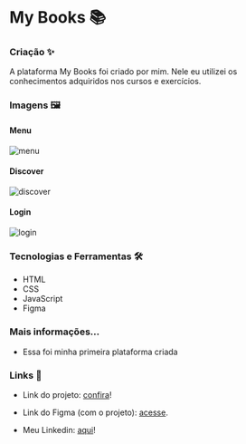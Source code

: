 # My Books 📚
 
### Criação ✨
 
A plataforma My Books foi criado por mim. Nele eu utilizei os conhecimentos adquiridos nos cursos e exercícios. 

### Imagens 🖼️

#### Menu

![menu](https://user-images.githubusercontent.com/94690066/191139556-c8c89507-c96d-4219-9e12-95b2227fbf47.png)

#### Discover

![discover](https://user-images.githubusercontent.com/94690066/191139648-ed9ebab8-e8da-4723-b54a-b7e8f3c3f48a.png)

#### Login

![login](https://user-images.githubusercontent.com/94690066/191139608-bd5ba9da-0700-4593-b1a7-0aee2e1b4561.png)

### Tecnologias e Ferramentas 🛠️
 
- HTML
- CSS
- JavaScript
- Figma

### Mais informações...

- Essa foi minha primeira plataforma criada

### Links 🔗

- Link do projeto: <a href="https://suzanadossantos.github.io/my_books">confira</a>!

- Link do Figma (com o projeto): <a href="https://www.figma.com/file/PpoPB4ZUYlaqxc6FguvtnO/my_books?node-id=0%3A1">acesse</a>.

- Meu Linkedin: <a href="https://www.linkedin.com/in/suzana-dos-santos-dev/">aqui</a>!
